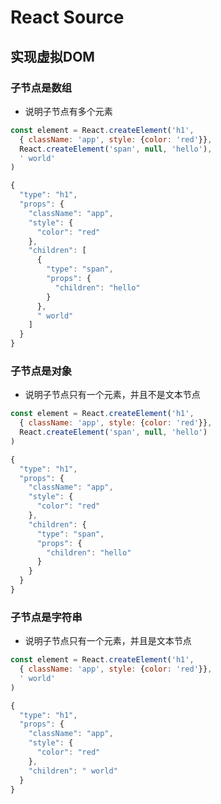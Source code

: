 # React Source

## 实现虚拟DOM

### 子节点是数组

- 说明子节点有多个元素

```js
const element = React.createElement('h1',
  { className: 'app', style: {color: 'red'}},
  React.createElement('span', null, 'hello'),
  ' world'
)

```

```js
{
  "type": "h1",
  "props": {
    "className": "app",
    "style": {
      "color": "red"
    },
    "children": [
      {
        "type": "span",
        "props": {
          "children": "hello"
        }
      },
      " world"
    ]
  }
}
```

### 子节点是对象

- 说明子节点只有一个元素，并且不是文本节点

```js
const element = React.createElement('h1',
  { className: 'app', style: {color: 'red'}},
  React.createElement('span', null, 'hello')
)
```

```js
{
  "type": "h1",
  "props": {
    "className": "app",
    "style": {
      "color": "red"
    },
    "children": {
      "type": "span",
      "props": {
        "children": "hello"
      }
    }
  }
}
```

### 子节点是字符串

- 说明子节点只有一个元素，并且是文本节点

```js
const element = React.createElement('h1',
  { className: 'app', style: {color: 'red'}},
  ' world'
)

```

```js
{
  "type": "h1",
  "props": {
    "className": "app",
    "style": {
      "color": "red"
    },
    "children": " world"
  }
}
```
